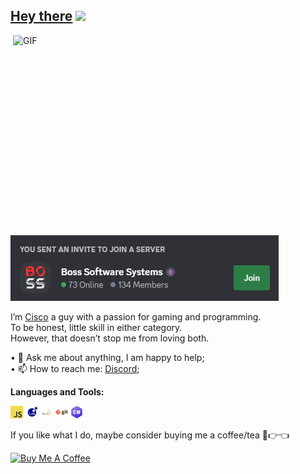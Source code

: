 ## [Hey there](https://cisco8114.com) <img src="https://media.giphy.com/media/hvRJCLFzcasrR4ia7z/giphy.gif" width="25px">
<img align="right" alt="GIF" src="https://raw.githubusercontent.com/CiscoMods/CiscoMods/master/code.gif" width="500" height="320" max-width="500" max-height="320" />
<a href="https://pacrp.net/boss" title=""><img alt="Discord Status" src="https://raw.githubusercontent.com/Cisco8114/Cisco8114/master/dark-new.png#gh-dark-mode-only"></a>


I’m [Cisco](https://pacrp.net/discord) a guy with a passion for gaming and programming.  
To be honest, little skill in either category.  
However, that doesn’t stop me from loving both.  

• 💬 Ask me about anything, I am happy to help;  
• 📫 How to reach me: [Discord](https://pacrp.net/discord);  
  
**Languages and Tools:**  

<code><img height="20" src="https://raw.githubusercontent.com/github/explore/80688e429a7d4ef2fca1e82350fe8e3517d3494d/topics/javascript/javascript.png"></code>
<code><img height="20" src="https://raw.githubusercontent.com/github/explore/80688e429a7d4ef2fca1e82350fe8e3517d3494d/topics/lua/lua.png"></code>
<code><img height="20" src="https://raw.githubusercontent.com/github/explore/80688e429a7d4ef2fca1e82350fe8e3517d3494d/topics/mysql/mysql.png"></code>
<code><img height="20" src="https://raw.githubusercontent.com/github/explore/80688e429a7d4ef2fca1e82350fe8e3517d3494d/topics/git/git.png"></code>
<code><img height="20" src="https://raw.githubusercontent.com/github/explore/80688e429a7d4ef2fca1e82350fe8e3517d3494d/topics/csharp/csharp.png"></code>

If you like what I do, maybe consider buying me a coffee/tea 🥺👉👈  
  
<a href="https://www.buymeacoffee.com/Cisco1" target="_blank"><img src="https://cdn.buymeacoffee.com/buttons/v2/default-blue.png" alt="Buy Me A Coffee" width="150" ></a>
